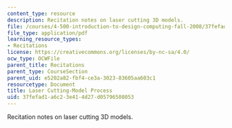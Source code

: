 ```yaml
---
content_type: resource
description: Recitation notes on laser cutting 3D models.
file: /courses/4-500-introduction-to-design-computing-fall-2008/37fefad1a6c23e414d27d05796508053_rec7.pdf
file_type: application/pdf
learning_resource_types:
- Recitations
license: https://creativecommons.org/licenses/by-nc-sa/4.0/
ocw_type: OCWFile
parent_title: Recitations
parent_type: CourseSection
parent_uid: e5202a82-fbf4-ce3a-3023-83605aa603c1
resourcetype: Document
title: Laser Cutting-Model Process
uid: 37fefad1-a6c2-3e41-4d27-d05796508053
---
```

Recitation notes on laser cutting 3D models.